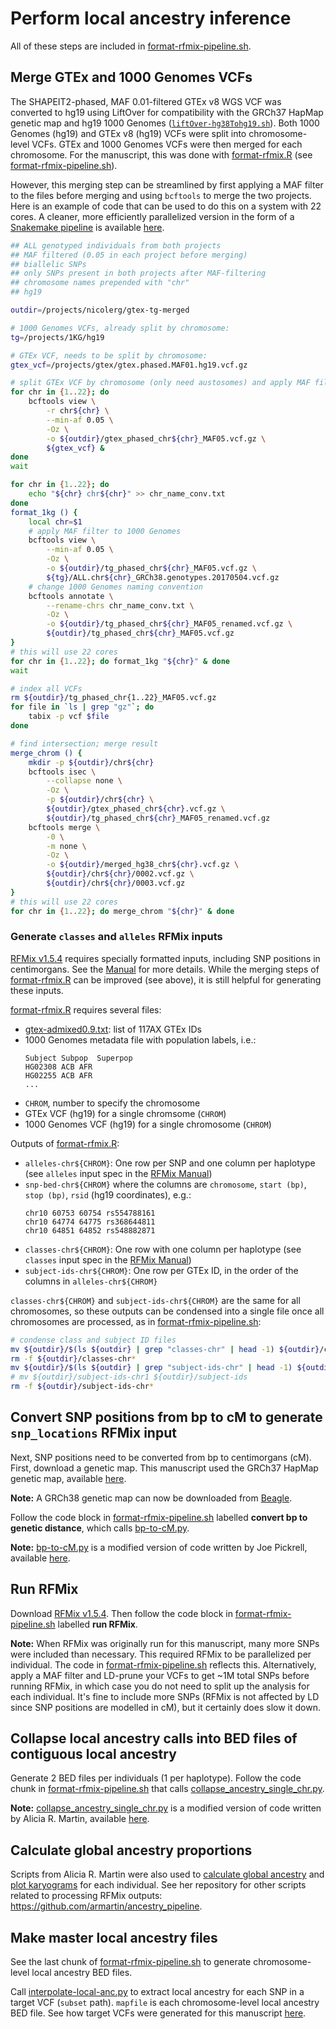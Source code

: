 # Perform local ancestry inference  

All of these steps are included in [format-rfmix-pipeline.sh](format-rfmix-pipeline.sh).  

## Merge GTEx and 1000 Genomes VCFs

The SHAPEIT2-phased, MAF 0.01-filtered GTEx v8 WGS VCF was converted to hg19 using LiftOver for compatibility with the GRCh37 HapMap genetic map and hg19 1000 Genomes ([`liftOver-hg38Tohg19.sh`](liftOver-hg38Tohg19.sh)). Both 1000 Genomes (hg19) and GTEx v8 (hg19) VCFs were split into chromosome-level VCFs. GTEx and 1000 Genomes VCFs were then merged for each chromosome. For the manuscript, this was done with [format-rfmix.R](format-rfmix.R) (see [format-rfmix-pipeline.sh](format-rfmix-pipeline.sh)). 

However, this merging step can be streamlined by first applying a MAF filter to the files before merging and using `bcftools` to merge the two projects. Here is an example of code that can be used to do this on a system with 22 cores. A cleaner, more efficiently parallelized version in the form of a [Snakemake pipeline](https://snakemake.readthedocs.io/en/stable/) is available [here](../admixture/Snakefile). 
```bash
## ALL genotyped individuals from both projects
## MAF filtered (0.05 in each project before merging)
## biallelic SNPs
## only SNPs present in both projects after MAF-filtering
## chromosome names prepended with "chr"
## hg19

outdir=/projects/nicolerg/gtex-tg-merged

# 1000 Genomes VCFs, already split by chromosome:
tg=/projects/1KG/hg19

# GTEx VCF, needs to be split by chromosome:
gtex_vcf=/projects/gtex/gtex.phased.MAF01.hg19.vcf.gz

# split GTEx VCF by chromosome (only need austosomes) and apply MAF filter
for chr in {1..22}; do
    bcftools view \
    	-r chr${chr} \
    	--min-af 0.05 \
    	-Oz \
    	-o ${outdir}/gtex_phased_chr${chr}_MAF05.vcf.gz \
    	${gtex_vcf} &
done
wait

for chr in {1..22}; do
    echo "${chr} chr${chr}" >> chr_name_conv.txt
done
format_1kg () {
	local chr=$1
	# apply MAF filter to 1000 Genomes
    bcftools view \
    	--min-af 0.05 \
    	-Oz \
    	-o ${outdir}/tg_phased_chr${chr}_MAF05.vcf.gz \
    	${tg}/ALL.chr${chr}_GRCh38.genotypes.20170504.vcf.gz 
    # change 1000 Genomes naming convention
    bcftools annotate \
    	--rename-chrs chr_name_conv.txt \
    	-Oz \
    	-o ${outdir}/tg_phased_chr${chr}_MAF05_renamed.vcf.gz \
    	${outdir}/tg_phased_chr${chr}_MAF05.vcf.gz 
}
# this will use 22 cores 
for chr in {1..22}; do format_1kg "${chr}" & done
wait

# index all VCFs
rm ${outdir}/tg_phased_chr{1..22}_MAF05.vcf.gz
for file in `ls | grep "gz"`; do
    tabix -p vcf $file 
done

# find intersection; merge result
merge_chrom () {
	mkdir -p ${outdir}/chr${chr}
    bcftools isec \
    	--collapse none \
    	-Oz \
    	-p ${outdir}/chr${chr} \
    	${outdir}/gtex_phased_chr${chr}.vcf.gz \
    	${outdir}/tg_phased_chr${chr}_MAF05_renamed.vcf.gz 
    bcftools merge \
    	-0 \
    	-m none \
    	-Oz \
    	-o ${outdir}/merged_hg38_chr${chr}.vcf.gz \
    	${outdir}/chr${chr}/0002.vcf.gz \
    	${outdir}/chr${chr}/0003.vcf.gz 
}
# this will use 22 cores 
for chr in {1..22}; do merge_chrom "${chr}" & done
```

### Generate `classes` and `alleles` RFMix inputs

[RFMix v1.5.4](https://sites.google.com/site/rfmixlocalancestryinference/) requires specially formatted inputs, including SNP positions in centimorgans. See the [Manual](https://www.dropbox.com/s/cmq4saduh9gozi9/RFMix_v1.5.4.zip?file_subpath=%2FRFMix_v1.5.4%2FManual.pdf) for more details. While the merging steps of [format-rfmix.R](format-rfmix.R) can be improved (see above), it is still helpful for generating these inputs.   

[format-rfmix.R](format-rfmix.R) requires several files:  
  - [gtex-admixed0.9.txt](../metadata/gtex-admixed0.9.txt): list of 117AX GTEx IDs
  - 1000 Genomes metadata file with population labels, i.e.:
    ```
    Subject Subpop  Superpop
    HG02308 ACB AFR
    HG02255 ACB AFR
    ...
    ```
  - `CHROM`, number to specify the chromosome 
  - GTEx VCF (hg19) for a single chromsome (`CHROM`)
  - 1000 Genomes VCF (hg19) for a single chromosome (`CHROM`)

Outputs of [format-rfmix.R](format-rfmix.R):
  - `alleles-chr${CHROM}`: One row per SNP and one column per haplotype (see `alleles` input spec in the [RFMix Manual](https://www.dropbox.com/s/cmq4saduh9gozi9/RFMix_v1.5.4.zip?file_subpath=%2FRFMix_v1.5.4%2FManual.pdf))
  - `snp-bed-chr${CHROM}` where the columns are `chromosome`, `start (bp)`, `stop (bp)`, `rsid` (hg19 coordinates), e.g.:
    ```
    chr10 60753 60754 rs554788161
    chr10 64774 64775 rs368644811
    chr10 64851 64852 rs548882871
    ```
  - `classes-chr${CHROM}`: One row with one column per haplotype (see `classes` input spec in the [RFMix Manual](https://www.dropbox.com/s/cmq4saduh9gozi9/RFMix_v1.5.4.zip?file_subpath=%2FRFMix_v1.5.4%2FManual.pdf))
  - `subject-ids-chr${CHROM}`: One row per GTEx ID, in the order of the columns in `alleles-chr${CHROM}`

`classes-chr${CHROM}` and `subject-ids-chr${CHROM}` are the same for all chromosomes, so these outputs can be condensed into a single file once all chromosomes are processed, as in [format-rfmix-pipeline.sh](format-rfmix-pipeline.sh):
```bash
# condense class and subject ID files
mv ${outdir}/$(ls ${outdir} | grep "classes-chr" | head -1) ${outdir}/classes
rm -f ${outdir}/classes-chr*
mv ${outdir}/$(ls ${outdir} | grep "subject-ids-chr" | head -1) ${outdir}/subject-ids
# mv ${outdir}/subject-ids-chr1 ${outdir}/subject-ids
rm -f ${outdir}/subject-ids-chr*
```

## Convert SNP positions from bp to cM to generate `snp_locations` RFMix input 

Next, SNP positions need to be converted from bp to centimorgans (cM). First, download a genetic map. This manuscript used the GRCh37 HapMap genetic map, available [here](ftp://ftp.ncbi.nlm.nih.gov/hapmap/recombination/2011-01_phaseII_B37/).  

**Note:** A GRCh38 genetic map can now be downloaded from [Beagle](http://bochet.gcc.biostat.washington.edu/beagle/genetic_maps/).  

Follow the code block in [format-rfmix-pipeline.sh](format-rfmix-pipeline.sh) labelled **convert bp to genetic distance**, which calls [bp-to-cM.py](bp-to-cM.py).  

**Note:** [bp-to-cM.py](bp-to-cM.py) is a modified version of code written by Joe Pickrell, available [here](https://github.com/joepickrell/1000-genomes-genetic-maps/blob/master/scripts/interpolate_maps.py).

## Run RFMix

Download [RFMix v1.5.4](https://www.dropbox.com/s/cmq4saduh9gozi9/RFMix_v1.5.4.zip). Then follow the code block in [format-rfmix-pipeline.sh](format-rfmix-pipeline.sh) labelled **run RFMix**. 

**Note:** When RFMix was originally run for this manuscript, many more SNPs were included than necessary. This required RFMix to be parallelized per individual. The code in [format-rfmix-pipeline.sh](format-rfmix-pipeline.sh) reflects this. Alternatively, apply a MAF filter and LD-prune your VCFs to get \~1M total SNPs before running RFMix, in which case you do not need to split up the analysis for each individual. It's fine to include more SNPs (RFMix is not affected by LD since SNP positions are modelled in cM), but it certainly does slow it down.   

## Collapse local ancestry calls into BED files of contiguous local ancestry 

Generate 2 BED files per individuals (1 per haplotype). Follow the code chunk in [format-rfmix-pipeline.sh](format-rfmix-pipeline.sh) that calls [collapse_ancestry_single_chr.py](collapse_ancestry_single_chr.py).  

**Note:** [collapse_ancestry_single_chr.py](collapse_ancestry_single_chr.py) is a modified version of code written by Alicia R. Martin, available [here](https://github.com/armartin/ancestry_pipeline/blob/master/collapse_ancestry.py).

## Calculate global ancestry proportions  

Scripts from Alicia R. Martin were also used to [calculate global ancestry](https://github.com/armartin/ancestry_pipeline/blob/master/lai_global.py) and [plot karyograms](https://github.com/armartin/ancestry_pipeline/blob/master/plot_karyogram.py) for each individual. See her repository for other scripts related to processing RFMix outputs: https://github.com/armartin/ancestry_pipeline.  

## Make master local ancestry files

See the last chunk of [format-rfmix-pipeline.sh](format-rfmix-pipeline.sh) to generate chromosome-level local ancestry BED files.   

Call [interpolate-local-anc.py](interpolate-local-anc.py) to extract local ancestry for each SNP in a target VCF (`subset` path). `mapfile` is each chromosome-level local ancestry BED file. See how target VCFs were generated for this manuscript [here](#merge-gtex-and-1000-genomes-vcfs). 
